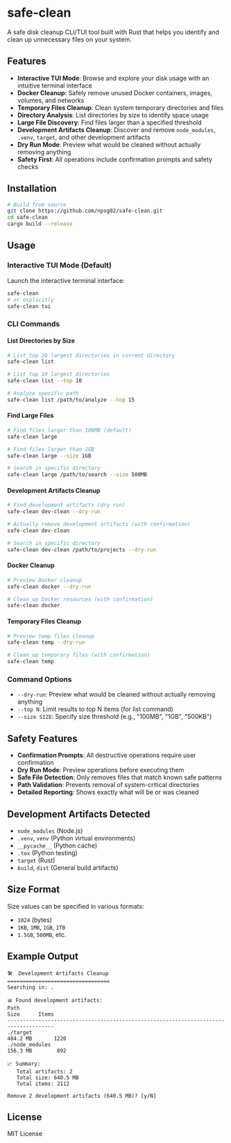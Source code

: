 # safe-clean

A safe disk cleanup CLI/TUI tool built with Rust that helps you identify and clean up unnecessary files on your system.

## Features

- **Interactive TUI Mode**: Browse and explore your disk usage with an intuitive terminal interface
- **Docker Cleanup**: Safely remove unused Docker containers, images, volumes, and networks
- **Temporary Files Cleanup**: Clean system temporary directories and files
- **Directory Analysis**: List directories by size to identify space usage
- **Large File Discovery**: Find files larger than a specified threshold
- **Development Artifacts Cleanup**: Discover and remove `node_modules`, `.venv`, `target`, and other development artifacts
- **Dry Run Mode**: Preview what would be cleaned without actually removing anything
- **Safety First**: All operations include confirmation prompts and safety checks

## Installation

```bash
# Build from source
git clone https://github.com/npsg02/safe-clean.git
cd safe-clean
cargo build --release
```

## Usage

### Interactive TUI Mode (Default)

Launch the interactive terminal interface:

```bash
safe-clean
# or explicitly
safe-clean tui
```

### CLI Commands

#### List Directories by Size
```bash
# List top 20 largest directories in current directory
safe-clean list

# List top 10 largest directories
safe-clean list --top 10

# Analyze specific path
safe-clean list /path/to/analyze --top 15
```

#### Find Large Files
```bash
# Find files larger than 100MB (default)
safe-clean large

# Find files larger than 1GB
safe-clean large --size 1GB

# Search in specific directory
safe-clean large /path/to/search --size 500MB
```

#### Development Artifacts Cleanup
```bash
# Find development artifacts (dry run)
safe-clean dev-clean --dry-run

# Actually remove development artifacts (with confirmation)
safe-clean dev-clean

# Search in specific directory
safe-clean dev-clean /path/to/projects --dry-run
```

#### Docker Cleanup
```bash
# Preview Docker cleanup
safe-clean docker --dry-run

# Clean up Docker resources (with confirmation)
safe-clean docker
```

#### Temporary Files Cleanup
```bash
# Preview temp files cleanup
safe-clean temp --dry-run

# Clean up temporary files (with confirmation)
safe-clean temp
```

### Command Options

- `--dry-run`: Preview what would be cleaned without actually removing anything
- `--top N`: Limit results to top N items (for list command)
- `--size SIZE`: Specify size threshold (e.g., "100MB", "1GB", "500KB")

## Safety Features

- **Confirmation Prompts**: All destructive operations require user confirmation
- **Dry Run Mode**: Preview operations before executing them
- **Safe File Detection**: Only removes files that match known safe patterns
- **Path Validation**: Prevents removal of system-critical directories
- **Detailed Reporting**: Shows exactly what will be or was cleaned

## Development Artifacts Detected

- `node_modules` (Node.js)
- `.venv`, `venv` (Python virtual environments)
- `__pycache__` (Python cache)
- `.tox` (Python testing)
- `target` (Rust)
- `build`, `dist` (General build artifacts)

## Size Format

Size values can be specified in various formats:
- `1024` (bytes)
- `1KB`, `1MB`, `1GB`, `1TB`
- `1.5GB`, `500MB`, etc.

## Example Output

```
🛠️  Development Artifacts Cleanup
=================================
Searching in: .

📊 Found development artifacts:
Path                                                                    Size      Items
-------------------------------------------------------------------------------------
./target                                                            484.2 MB       1220
./node_modules                                                       156.3 MB        892

📈 Summary:
   Total artifacts: 2
   Total size: 640.5 MB
   Total items: 2112

Remove 2 development artifacts (640.5 MB)? [y/N]
```

## License

MIT License
